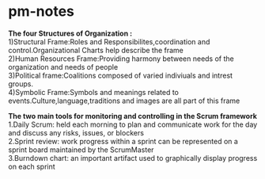 # pm-notes
**The four Structures of Organization :<br>**
1)Structural Frame:Roles and Responsibilites,coordination and control.Organizational Charts help describe the frame<br>
2)Human Resources Frame:Providing harmony between needs of the organization and needs of people<br>
3)Political frame:Coalitions  composed of varied indiviuals and intrest groups.<br>
4)Symbolic Frame:Symbols and meanings related to events.Culture,language,traditions  and images are all part of this frame<br>

**The two main tools for monitoring and controlling in the Scrum framework <br>**
1.Daily Scrum: held each morning to plan and communicate work for the day and discuss any risks, issues, or blockers<br>
2.Sprint review: work progress within a sprint can be represented on a sprint board maintained by the ScrumMaster<br>
3.Burndown chart: an important artifact used to graphically display progress on each sprint<br>
